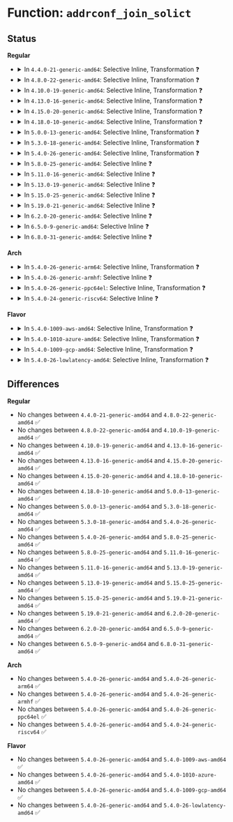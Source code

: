 # Function: <code>addrconf_join_solict</code>

## Status
<b>Regular</b>
<ul>
<li>
<details>
<summary>In <code>4.4.0-21-generic-amd64</code>: Selective Inline, Transformation ❓</summary>

```c
void addrconf_join_solict(struct net_device * dev, const struct in6_addr * addr)
```

```json
{
  "name": "addrconf_join_solict",
  "collision_type": "Unique Global",
  "inline_type": "Selective",
  "funcs": [
    {
      "addr": 18446744071587015664,
      "name": "addrconf_join_solict",
      "external": true,
      "loc": "net/ipv6/addrconf.c:1905",
      "file": "net/ipv6/addrconf.c",
      "inline": "not declared, inlined",
      "caller_inline": [
        "net/ipv6/addrconf.c:addrconf_dad_work"
      ],
      "caller_func": [
        "net/ipv6/anycast.c:__ipv6_dev_ac_inc",
        "net/ipv6/addrconf.c:addrconf_dad_work"
      ]
    }
  ],
  "symbols": [
    {
      "addr": 18446744071587015664,
      "name": "addrconf_join_solict.part.47",
      "section": ".text",
      "bind": "STB_LOCAL",
      "size": 89
    },
    {
      "addr": 18446744071587039312,
      "name": "addrconf_join_solict",
      "section": ".text",
      "bind": "STB_GLOBAL",
      "size": 26
    }
  ]
}
```
</details>
</li>
<li>
<details>
<summary>In <code>4.8.0-22-generic-amd64</code>: Selective Inline, Transformation ❓</summary>

```c
void addrconf_join_solict(struct net_device * dev, const struct in6_addr * addr)
```

```json
{
  "name": "addrconf_join_solict",
  "collision_type": "Unique Global",
  "inline_type": "Selective",
  "funcs": [
    {
      "addr": 18446744071587484280,
      "name": "addrconf_join_solict",
      "external": true,
      "loc": "net/ipv6/addrconf.c:1956",
      "file": "net/ipv6/addrconf.c",
      "inline": "not declared, inlined",
      "caller_inline": [
        "net/ipv6/addrconf.c:addrconf_dad_work"
      ],
      "caller_func": [
        "net/ipv6/anycast.c:__ipv6_dev_ac_inc",
        "net/ipv6/addrconf.c:addrconf_dad_work"
      ]
    }
  ],
  "symbols": [
    {
      "addr": 18446744071587462112,
      "name": "addrconf_join_solict.part.50",
      "section": ".text",
      "bind": "STB_LOCAL",
      "size": 89
    },
    {
      "addr": 18446744071587488144,
      "name": "addrconf_join_solict",
      "section": ".text",
      "bind": "STB_GLOBAL",
      "size": 26
    }
  ]
}
```
</details>
</li>
<li>
<details>
<summary>In <code>4.10.0-19-generic-amd64</code>: Selective Inline, Transformation ❓</summary>

```c
void addrconf_join_solict(struct net_device * dev, const struct in6_addr * addr)
```

```json
{
  "name": "addrconf_join_solict",
  "collision_type": "Unique Global",
  "inline_type": "Selective",
  "funcs": [
    {
      "addr": 18446744071587688056,
      "name": "addrconf_join_solict",
      "external": true,
      "loc": "net/ipv6/addrconf.c:2004",
      "file": "net/ipv6/addrconf.c",
      "inline": "not declared, inlined",
      "caller_inline": [
        "net/ipv6/addrconf.c:addrconf_dad_work"
      ],
      "caller_func": [
        "net/ipv6/anycast.c:__ipv6_dev_ac_inc",
        "net/ipv6/addrconf.c:addrconf_dad_work"
      ]
    }
  ],
  "symbols": [
    {
      "addr": 18446744071587666848,
      "name": "addrconf_join_solict.part.51",
      "section": ".text",
      "bind": "STB_LOCAL",
      "size": 89
    },
    {
      "addr": 18446744071587691936,
      "name": "addrconf_join_solict",
      "section": ".text",
      "bind": "STB_GLOBAL",
      "size": 26
    }
  ]
}
```
</details>
</li>
<li>
<details>
<summary>In <code>4.13.0-16-generic-amd64</code>: Selective Inline, Transformation ❓</summary>

```c
void addrconf_join_solict(struct net_device * dev, const struct in6_addr * addr)
```

```json
{
  "name": "addrconf_join_solict",
  "collision_type": "Unique Global",
  "inline_type": "Selective",
  "funcs": [
    {
      "addr": 18446744071587839106,
      "name": "addrconf_join_solict",
      "external": true,
      "loc": "net/ipv6/addrconf.c:2046",
      "file": "net/ipv6/addrconf.c",
      "inline": "not declared, inlined",
      "caller_inline": [
        "net/ipv6/addrconf.c:addrconf_dad_work"
      ],
      "caller_func": [
        "net/ipv6/anycast.c:__ipv6_dev_ac_inc",
        "net/ipv6/addrconf.c:addrconf_dad_work"
      ]
    }
  ],
  "symbols": [
    {
      "addr": 18446744071587815504,
      "name": "addrconf_join_solict.part.50",
      "section": ".text",
      "bind": "STB_LOCAL",
      "size": 107
    },
    {
      "addr": 18446744071587842816,
      "name": "addrconf_join_solict",
      "section": ".text",
      "bind": "STB_GLOBAL",
      "size": 27
    }
  ]
}
```
</details>
</li>
<li>
<details>
<summary>In <code>4.15.0-20-generic-amd64</code>: Selective Inline, Transformation ❓</summary>

```c
void addrconf_join_solict(struct net_device * dev, const struct in6_addr * addr)
```

```json
{
  "name": "addrconf_join_solict",
  "collision_type": "Unique Global",
  "inline_type": "Selective",
  "funcs": [
    {
      "addr": 18446744071588368417,
      "name": "addrconf_join_solict",
      "external": true,
      "loc": "net/ipv6/addrconf.c:2070",
      "file": "net/ipv6/addrconf.c",
      "inline": "not declared, inlined",
      "caller_inline": [
        "net/ipv6/addrconf.c:addrconf_dad_work"
      ],
      "caller_func": [
        "net/ipv6/anycast.c:__ipv6_dev_ac_inc",
        "net/ipv6/addrconf.c:addrconf_dad_work"
      ]
    }
  ],
  "symbols": [
    {
      "addr": 18446744071588344032,
      "name": "addrconf_join_solict.part.52",
      "section": ".text",
      "bind": "STB_LOCAL",
      "size": 107
    },
    {
      "addr": 18446744071588372432,
      "name": "addrconf_join_solict",
      "section": ".text",
      "bind": "STB_GLOBAL",
      "size": 27
    }
  ]
}
```
</details>
</li>
<li>
<details>
<summary>In <code>4.18.0-10-generic-amd64</code>: Selective Inline, Transformation ❓</summary>

```c
void addrconf_join_solict(struct net_device * dev, const struct in6_addr * addr)
```

```json
{
  "name": "addrconf_join_solict",
  "collision_type": "Unique Global",
  "inline_type": "Selective",
  "funcs": [
    {
      "addr": 18446744071588726295,
      "name": "addrconf_join_solict",
      "external": true,
      "loc": "net/ipv6/addrconf.c:2092",
      "file": "net/ipv6/addrconf.c",
      "inline": "not declared, inlined",
      "caller_inline": [
        "net/ipv6/addrconf.c:addrconf_dad_work"
      ],
      "caller_func": [
        "net/ipv6/anycast.c:__ipv6_dev_ac_inc",
        "net/ipv6/addrconf.c:addrconf_dad_work"
      ]
    }
  ],
  "symbols": [
    {
      "addr": 18446744071588700672,
      "name": "addrconf_join_solict.part.64",
      "section": ".text",
      "bind": "STB_LOCAL",
      "size": 89
    },
    {
      "addr": 18446744071588730576,
      "name": "addrconf_join_solict",
      "section": ".text",
      "bind": "STB_GLOBAL",
      "size": 26
    }
  ]
}
```
</details>
</li>
<li>
<details>
<summary>In <code>5.0.0-13-generic-amd64</code>: Selective Inline, Transformation ❓</summary>

```c
void addrconf_join_solict(struct net_device * dev, const struct in6_addr * addr)
```

```json
{
  "name": "addrconf_join_solict",
  "collision_type": "Unique Global",
  "inline_type": "Selective",
  "funcs": [
    {
      "addr": 18446744071588946103,
      "name": "addrconf_join_solict",
      "external": true,
      "loc": "net/ipv6/addrconf.c:2108",
      "file": "net/ipv6/addrconf.c",
      "inline": "not declared, inlined",
      "caller_inline": [
        "net/ipv6/addrconf.c:addrconf_dad_work"
      ],
      "caller_func": [
        "net/ipv6/anycast.c:__ipv6_dev_ac_inc",
        "net/ipv6/addrconf.c:addrconf_dad_work"
      ]
    }
  ],
  "symbols": [
    {
      "addr": 18446744071588918896,
      "name": "addrconf_join_solict.part.65",
      "section": ".text",
      "bind": "STB_LOCAL",
      "size": 89
    },
    {
      "addr": 18446744071588950576,
      "name": "addrconf_join_solict",
      "section": ".text",
      "bind": "STB_GLOBAL",
      "size": 26
    }
  ]
}
```
</details>
</li>
<li>
<details>
<summary>In <code>5.3.0-18-generic-amd64</code>: Selective Inline, Transformation ❓</summary>

```c
void addrconf_join_solict(struct net_device * dev, const struct in6_addr * addr)
```

```json
{
  "name": "addrconf_join_solict",
  "collision_type": "Unique Global",
  "inline_type": "Selective",
  "funcs": [
    {
      "addr": 18446744071589389911,
      "name": "addrconf_join_solict",
      "external": true,
      "loc": "net/ipv6/addrconf.c:2141",
      "file": "net/ipv6/addrconf.c",
      "inline": "not declared, inlined",
      "caller_inline": [
        "net/ipv6/addrconf.c:addrconf_dad_work"
      ],
      "caller_func": [
        "net/ipv6/anycast.c:__ipv6_dev_ac_inc",
        "net/ipv6/addrconf.c:addrconf_dad_work"
      ]
    }
  ],
  "symbols": [
    {
      "addr": 18446744071589361056,
      "name": "addrconf_join_solict.part.0",
      "section": ".text",
      "bind": "STB_LOCAL",
      "size": 89
    },
    {
      "addr": 18446744071589393696,
      "name": "addrconf_join_solict",
      "section": ".text",
      "bind": "STB_GLOBAL",
      "size": 26
    }
  ]
}
```
</details>
</li>
<li>
<details>
<summary>In <code>5.4.0-26-generic-amd64</code>: Selective Inline, Transformation ❓</summary>

```c
void addrconf_join_solict(struct net_device * dev, const struct in6_addr * addr)
```

```json
{
  "name": "addrconf_join_solict",
  "collision_type": "Unique Global",
  "inline_type": "Selective",
  "funcs": [
    {
      "addr": 18446744071589614487,
      "name": "addrconf_join_solict",
      "external": true,
      "loc": "net/ipv6/addrconf.c:2143",
      "file": "net/ipv6/addrconf.c",
      "inline": "not declared, inlined",
      "caller_inline": [
        "net/ipv6/addrconf.c:addrconf_dad_work"
      ],
      "caller_func": [
        "net/ipv6/anycast.c:__ipv6_dev_ac_inc",
        "net/ipv6/addrconf.c:addrconf_dad_work"
      ]
    }
  ],
  "symbols": [
    {
      "addr": 18446744071589585168,
      "name": "addrconf_join_solict.part.0",
      "section": ".text",
      "bind": "STB_LOCAL",
      "size": 89
    },
    {
      "addr": 18446744071589618272,
      "name": "addrconf_join_solict",
      "section": ".text",
      "bind": "STB_GLOBAL",
      "size": 26
    }
  ]
}
```
</details>
</li>
<li>
<details>
<summary>In <code>5.8.0-25-generic-amd64</code>: Selective Inline ❓</summary>

```c
void addrconf_join_solict(struct net_device * dev, const struct in6_addr * addr)
```

```json
{
  "name": "addrconf_join_solict",
  "collision_type": "Unique Global",
  "inline_type": "Selective",
  "funcs": [
    {
      "addr": 18446744071590625206,
      "name": "addrconf_join_solict",
      "external": true,
      "loc": "net/ipv6/addrconf.c:2134",
      "file": "net/ipv6/addrconf.c",
      "inline": "not declared, inlined",
      "caller_inline": [
        "net/ipv6/addrconf.c:addrconf_dad_begin",
        "net/ipv6/addrconf.c:addrconf_dad_begin"
      ],
      "caller_func": [
        "net/ipv6/anycast.c:__ipv6_dev_ac_inc"
      ]
    }
  ],
  "symbols": [
    {
      "addr": 18446744071590629968,
      "name": "addrconf_join_solict",
      "section": ".text",
      "bind": "STB_GLOBAL",
      "size": 91
    }
  ]
}
```
</details>
</li>
<li>
<details>
<summary>In <code>5.11.0-16-generic-amd64</code>: Selective Inline ❓</summary>

```c
void addrconf_join_solict(struct net_device * dev, const struct in6_addr * addr)
```

```json
{
  "name": "addrconf_join_solict",
  "collision_type": "Unique Global",
  "inline_type": "Selective",
  "funcs": [
    {
      "addr": 18446744071590685890,
      "name": "addrconf_join_solict",
      "external": true,
      "loc": "net/ipv6/addrconf.c:2160",
      "file": "net/ipv6/addrconf.c",
      "inline": "not declared, inlined",
      "caller_inline": [
        "net/ipv6/addrconf.c:addrconf_dad_begin",
        "net/ipv6/addrconf.c:addrconf_dad_begin"
      ],
      "caller_func": [
        "net/ipv6/anycast.c:__ipv6_dev_ac_inc"
      ]
    }
  ],
  "symbols": [
    {
      "addr": 18446744071590690480,
      "name": "addrconf_join_solict",
      "section": ".text",
      "bind": "STB_GLOBAL",
      "size": 91
    }
  ]
}
```
</details>
</li>
<li>
<details>
<summary>In <code>5.13.0-19-generic-amd64</code>: Selective Inline ❓</summary>

```c
void addrconf_join_solict(struct net_device * dev, const struct in6_addr * addr)
```

```json
{
  "name": "addrconf_join_solict",
  "collision_type": "Unique Global",
  "inline_type": "Selective",
  "funcs": [
    {
      "addr": 18446744071590611015,
      "name": "addrconf_join_solict",
      "external": true,
      "loc": "net/ipv6/addrconf.c:2162",
      "file": "net/ipv6/addrconf.c",
      "inline": "not declared, inlined",
      "caller_inline": [
        "net/ipv6/addrconf.c:addrconf_dad_begin",
        "net/ipv6/addrconf.c:addrconf_dad_begin"
      ],
      "caller_func": [
        "net/ipv6/anycast.c:__ipv6_dev_ac_inc"
      ]
    }
  ],
  "symbols": [
    {
      "addr": 18446744071590615680,
      "name": "addrconf_join_solict",
      "section": ".text",
      "bind": "STB_GLOBAL",
      "size": 98
    }
  ]
}
```
</details>
</li>
<li>
<details>
<summary>In <code>5.15.0-25-generic-amd64</code>: Selective Inline ❓</summary>

```c
void addrconf_join_solict(struct net_device * dev, const struct in6_addr * addr)
```

```json
{
  "name": "addrconf_join_solict",
  "collision_type": "Unique Global",
  "inline_type": "Selective",
  "funcs": [
    {
      "addr": 18446744071591423975,
      "name": "addrconf_join_solict",
      "external": true,
      "loc": "net/ipv6/addrconf.c:2169",
      "file": "net/ipv6/addrconf.c",
      "inline": "not declared, inlined",
      "caller_inline": [
        "net/ipv6/addrconf.c:addrconf_dad_begin",
        "net/ipv6/addrconf.c:addrconf_dad_begin"
      ],
      "caller_func": [
        "net/ipv6/anycast.c:__ipv6_dev_ac_inc"
      ]
    }
  ],
  "symbols": [
    {
      "addr": 18446744071591428656,
      "name": "addrconf_join_solict",
      "section": ".text",
      "bind": "STB_GLOBAL",
      "size": 98
    }
  ]
}
```
</details>
</li>
<li>
<details>
<summary>In <code>5.19.0-21-generic-amd64</code>: Selective Inline ❓</summary>

```c
void addrconf_join_solict(struct net_device * dev, const struct in6_addr * addr)
```

```json
{
  "name": "addrconf_join_solict",
  "collision_type": "Unique Global",
  "inline_type": "Selective",
  "funcs": [
    {
      "addr": 18446744071593102021,
      "name": "addrconf_join_solict",
      "external": true,
      "loc": "net/ipv6/addrconf.c:2172",
      "file": "net/ipv6/addrconf.c",
      "inline": "not declared, inlined",
      "caller_inline": [
        "net/ipv6/addrconf.c:addrconf_dad_work"
      ],
      "caller_func": [
        "net/ipv6/anycast.c:__ipv6_dev_ac_inc"
      ]
    }
  ],
  "symbols": [
    {
      "addr": 18446744071593106784,
      "name": "addrconf_join_solict",
      "section": ".text",
      "bind": "STB_GLOBAL",
      "size": 108
    }
  ]
}
```
</details>
</li>
<li>
<details>
<summary>In <code>6.2.0-20-generic-amd64</code>: Selective Inline ❓</summary>

```c
void addrconf_join_solict(struct net_device * dev, const struct in6_addr * addr)
```

```json
{
  "name": "addrconf_join_solict",
  "collision_type": "Unique Global",
  "inline_type": "Selective",
  "funcs": [
    {
      "addr": 18446744071594997653,
      "name": "addrconf_join_solict",
      "external": true,
      "loc": "net/ipv6/addrconf.c:2172",
      "file": "net/ipv6/addrconf.c",
      "inline": "not declared, inlined",
      "caller_inline": [
        "net/ipv6/addrconf.c:addrconf_dad_work"
      ],
      "caller_func": [
        "net/ipv6/anycast.c:__ipv6_dev_ac_inc"
      ]
    }
  ],
  "symbols": [
    {
      "addr": 18446744071595002656,
      "name": "addrconf_join_solict",
      "section": ".text",
      "bind": "STB_GLOBAL",
      "size": 108
    }
  ]
}
```
</details>
</li>
<li>
<details>
<summary>In <code>6.5.0-9-generic-amd64</code>: Selective Inline ❓</summary>

```c
void addrconf_join_solict(struct net_device * dev, const struct in6_addr * addr)
```

```json
{
  "name": "addrconf_join_solict",
  "collision_type": "Unique Global",
  "inline_type": "Selective",
  "funcs": [
    {
      "addr": 18446744071595391145,
      "name": "addrconf_join_solict",
      "external": true,
      "loc": "net/ipv6/addrconf.c:2171",
      "file": "net/ipv6/addrconf.c",
      "inline": "not declared, inlined",
      "caller_inline": [
        "net/ipv6/addrconf.c:addrconf_dad_work"
      ],
      "caller_func": [
        "net/ipv6/anycast.c:__ipv6_dev_ac_inc"
      ]
    }
  ],
  "symbols": [
    {
      "addr": 18446744071595396080,
      "name": "addrconf_join_solict",
      "section": ".text",
      "bind": "STB_GLOBAL",
      "size": 108
    }
  ]
}
```
</details>
</li>
<li>
<details>
<summary>In <code>6.8.0-31-generic-amd64</code>: Selective Inline ❓</summary>

```c
void addrconf_join_solict(struct net_device * dev, const struct in6_addr * addr)
```

```json
{
  "name": "addrconf_join_solict",
  "collision_type": "Unique Global",
  "inline_type": "Selective",
  "funcs": [
    {
      "addr": 18446744071596232649,
      "name": "addrconf_join_solict",
      "external": true,
      "loc": "net/ipv6/addrconf.c:2199",
      "file": "net/ipv6/addrconf.c",
      "inline": "not declared, inlined",
      "caller_inline": [
        "net/ipv6/addrconf.c:addrconf_dad_work"
      ],
      "caller_func": [
        "net/ipv6/anycast.c:__ipv6_dev_ac_inc"
      ]
    }
  ],
  "symbols": [
    {
      "addr": 18446744071596237680,
      "name": "addrconf_join_solict",
      "section": ".text",
      "bind": "STB_GLOBAL",
      "size": 108
    }
  ]
}
```
</details>
</li>
</ul>
<b>Arch</b>
<ul>
<li>
<details>
<summary>In <code>5.4.0-26-generic-arm64</code>: Selective Inline, Transformation ❓</summary>

```c
void addrconf_join_solict(struct net_device * dev, const struct in6_addr * addr)
```

```json
{
  "name": "addrconf_join_solict",
  "collision_type": "Unique Global",
  "inline_type": "Selective",
  "funcs": [
    {
      "addr": 18446603336503294580,
      "name": "addrconf_join_solict",
      "external": true,
      "loc": "net/ipv6/addrconf.c:2143",
      "file": "net/ipv6/addrconf.c",
      "inline": "not declared, inlined",
      "caller_inline": [
        "net/ipv6/addrconf.c:addrconf_dad_work"
      ],
      "caller_func": [
        "net/ipv6/anycast.c:__ipv6_dev_ac_inc",
        "net/ipv6/addrconf.c:addrconf_dad_work"
      ]
    }
  ],
  "symbols": [
    {
      "addr": 18446603336503259176,
      "name": "addrconf_join_solict.part.0",
      "section": ".text",
      "bind": "STB_LOCAL",
      "size": 120
    },
    {
      "addr": 18446603336503299696,
      "name": "addrconf_join_solict",
      "section": ".text",
      "bind": "STB_GLOBAL",
      "size": 68
    }
  ]
}
```
</details>
</li>
<li>
<details>
<summary>In <code>5.4.0-26-generic-armhf</code>: Selective Inline ❓</summary>

```c
void addrconf_join_solict(struct net_device * dev, const struct in6_addr * addr)
```

```json
{
  "name": "addrconf_join_solict",
  "collision_type": "Unique Global",
  "inline_type": "Selective",
  "funcs": [
    {
      "addr": 3235963952,
      "name": "addrconf_join_solict",
      "external": true,
      "loc": "net/ipv6/addrconf.c:2143",
      "file": "net/ipv6/addrconf.c",
      "inline": "not declared, inlined",
      "caller_inline": [
        "net/ipv6/addrconf.c:addrconf_dad_work",
        "net/ipv6/addrconf.c:addrconf_dad_work"
      ],
      "caller_func": [
        "net/ipv6/anycast.c:__ipv6_dev_ac_inc"
      ]
    }
  ],
  "symbols": [
    {
      "addr": 3235968016,
      "name": "addrconf_join_solict",
      "section": ".text",
      "bind": "STB_GLOBAL",
      "size": 132
    }
  ]
}
```
</details>
</li>
<li>
<details>
<summary>In <code>5.4.0-26-generic-ppc64el</code>: Selective Inline, Transformation ❓</summary>

```c
void addrconf_join_solict(struct net_device * dev, const struct in6_addr * addr)
```

```json
{
  "name": "addrconf_join_solict",
  "collision_type": "Unique Global",
  "inline_type": "Selective",
  "funcs": [
    {
      "addr": 13835058055297048116,
      "name": "addrconf_join_solict",
      "external": true,
      "loc": "net/ipv6/addrconf.c:2143",
      "file": "net/ipv6/addrconf.c",
      "inline": "not declared, inlined",
      "caller_inline": [
        "net/ipv6/addrconf.c:addrconf_dad_work"
      ],
      "caller_func": [
        "net/ipv6/anycast.c:__ipv6_dev_ac_inc",
        "net/ipv6/addrconf.c:addrconf_dad_work"
      ]
    }
  ],
  "symbols": [
    {
      "addr": 13835058055297009040,
      "name": "addrconf_join_solict.part.0",
      "section": ".text",
      "bind": "STB_LOCAL",
      "size": 128
    },
    {
      "addr": 13835058055297053760,
      "name": "addrconf_join_solict",
      "section": ".text",
      "bind": "STB_GLOBAL",
      "size": 32
    }
  ]
}
```
</details>
</li>
<li>
<details>
<summary>In <code>5.4.0-24-generic-riscv64</code>: Selective Inline ❓</summary>

```c
void addrconf_join_solict(struct net_device * dev, const struct in6_addr * addr)
```

```json
{
  "name": "addrconf_join_solict",
  "collision_type": "Unique Global",
  "inline_type": "Selective",
  "funcs": [
    {
      "addr": 18446743936279313624,
      "name": "addrconf_join_solict",
      "external": true,
      "loc": "net/ipv6/addrconf.c:2143",
      "file": "net/ipv6/addrconf.c",
      "inline": "not declared, inlined",
      "caller_inline": [
        "net/ipv6/addrconf.c:addrconf_dad_work",
        "net/ipv6/addrconf.c:addrconf_dad_work"
      ],
      "caller_func": [
        "net/ipv6/anycast.c:__ipv6_dev_ac_inc"
      ]
    }
  ],
  "symbols": [
    {
      "addr": 18446743936279317462,
      "name": "addrconf_join_solict",
      "section": ".text",
      "bind": "STB_GLOBAL",
      "size": 90
    }
  ]
}
```
</details>
</li>
</ul>
<b>Flavor</b>
<ul>
<li>
<details>
<summary>In <code>5.4.0-1009-aws-amd64</code>: Selective Inline, Transformation ❓</summary>

```c
void addrconf_join_solict(struct net_device * dev, const struct in6_addr * addr)
```

```json
{
  "name": "addrconf_join_solict",
  "collision_type": "Unique Global",
  "inline_type": "Selective",
  "funcs": [
    {
      "addr": 18446744071589218855,
      "name": "addrconf_join_solict",
      "external": true,
      "loc": "net/ipv6/addrconf.c:2143",
      "file": "net/ipv6/addrconf.c",
      "inline": "not declared, inlined",
      "caller_inline": [
        "net/ipv6/addrconf.c:addrconf_dad_work"
      ],
      "caller_func": [
        "net/ipv6/anycast.c:__ipv6_dev_ac_inc",
        "net/ipv6/addrconf.c:addrconf_dad_work"
      ]
    }
  ],
  "symbols": [
    {
      "addr": 18446744071589189536,
      "name": "addrconf_join_solict.part.0",
      "section": ".text",
      "bind": "STB_LOCAL",
      "size": 89
    },
    {
      "addr": 18446744071589222640,
      "name": "addrconf_join_solict",
      "section": ".text",
      "bind": "STB_GLOBAL",
      "size": 26
    }
  ]
}
```
</details>
</li>
<li>
<details>
<summary>In <code>5.4.0-1010-azure-amd64</code>: Selective Inline, Transformation ❓</summary>

```c
void addrconf_join_solict(struct net_device * dev, const struct in6_addr * addr)
```

```json
{
  "name": "addrconf_join_solict",
  "collision_type": "Unique Global",
  "inline_type": "Selective",
  "funcs": [
    {
      "addr": 18446744071588943847,
      "name": "addrconf_join_solict",
      "external": true,
      "loc": "net/ipv6/addrconf.c:2143",
      "file": "net/ipv6/addrconf.c",
      "inline": "not declared, inlined",
      "caller_inline": [
        "net/ipv6/addrconf.c:addrconf_dad_work"
      ],
      "caller_func": [
        "net/ipv6/anycast.c:__ipv6_dev_ac_inc",
        "net/ipv6/addrconf.c:addrconf_dad_work"
      ]
    }
  ],
  "symbols": [
    {
      "addr": 18446744071588914528,
      "name": "addrconf_join_solict.part.0",
      "section": ".text",
      "bind": "STB_LOCAL",
      "size": 89
    },
    {
      "addr": 18446744071588947632,
      "name": "addrconf_join_solict",
      "section": ".text",
      "bind": "STB_GLOBAL",
      "size": 26
    }
  ]
}
```
</details>
</li>
<li>
<details>
<summary>In <code>5.4.0-1009-gcp-amd64</code>: Selective Inline, Transformation ❓</summary>

```c
void addrconf_join_solict(struct net_device * dev, const struct in6_addr * addr)
```

```json
{
  "name": "addrconf_join_solict",
  "collision_type": "Unique Global",
  "inline_type": "Selective",
  "funcs": [
    {
      "addr": 18446744071589655719,
      "name": "addrconf_join_solict",
      "external": true,
      "loc": "net/ipv6/addrconf.c:2143",
      "file": "net/ipv6/addrconf.c",
      "inline": "not declared, inlined",
      "caller_inline": [
        "net/ipv6/addrconf.c:addrconf_dad_work"
      ],
      "caller_func": [
        "net/ipv6/anycast.c:__ipv6_dev_ac_inc",
        "net/ipv6/addrconf.c:addrconf_dad_work"
      ]
    }
  ],
  "symbols": [
    {
      "addr": 18446744071589626400,
      "name": "addrconf_join_solict.part.0",
      "section": ".text",
      "bind": "STB_LOCAL",
      "size": 89
    },
    {
      "addr": 18446744071589659504,
      "name": "addrconf_join_solict",
      "section": ".text",
      "bind": "STB_GLOBAL",
      "size": 26
    }
  ]
}
```
</details>
</li>
<li>
<details>
<summary>In <code>5.4.0-26-lowlatency-amd64</code>: Selective Inline, Transformation ❓</summary>

```c
void addrconf_join_solict(struct net_device * dev, const struct in6_addr * addr)
```

```json
{
  "name": "addrconf_join_solict",
  "collision_type": "Unique Global",
  "inline_type": "Selective",
  "funcs": [
    {
      "addr": 18446744071589704807,
      "name": "addrconf_join_solict",
      "external": true,
      "loc": "net/ipv6/addrconf.c:2143",
      "file": "net/ipv6/addrconf.c",
      "inline": "not declared, inlined",
      "caller_inline": [
        "net/ipv6/addrconf.c:addrconf_dad_work"
      ],
      "caller_func": [
        "net/ipv6/anycast.c:__ipv6_dev_ac_inc",
        "net/ipv6/addrconf.c:addrconf_dad_work"
      ]
    }
  ],
  "symbols": [
    {
      "addr": 18446744071589675344,
      "name": "addrconf_join_solict.part.0",
      "section": ".text",
      "bind": "STB_LOCAL",
      "size": 89
    },
    {
      "addr": 18446744071589708688,
      "name": "addrconf_join_solict",
      "section": ".text",
      "bind": "STB_GLOBAL",
      "size": 26
    }
  ]
}
```
</details>
</li>
</ul>

## Differences
<b>Regular</b>
<ul>
<li>
No changes between <code>4.4.0-21-generic-amd64</code> and <code>4.8.0-22-generic-amd64</code> ✅
</li>
<li>
No changes between <code>4.8.0-22-generic-amd64</code> and <code>4.10.0-19-generic-amd64</code> ✅
</li>
<li>
No changes between <code>4.10.0-19-generic-amd64</code> and <code>4.13.0-16-generic-amd64</code> ✅
</li>
<li>
No changes between <code>4.13.0-16-generic-amd64</code> and <code>4.15.0-20-generic-amd64</code> ✅
</li>
<li>
No changes between <code>4.15.0-20-generic-amd64</code> and <code>4.18.0-10-generic-amd64</code> ✅
</li>
<li>
No changes between <code>4.18.0-10-generic-amd64</code> and <code>5.0.0-13-generic-amd64</code> ✅
</li>
<li>
No changes between <code>5.0.0-13-generic-amd64</code> and <code>5.3.0-18-generic-amd64</code> ✅
</li>
<li>
No changes between <code>5.3.0-18-generic-amd64</code> and <code>5.4.0-26-generic-amd64</code> ✅
</li>
<li>
No changes between <code>5.4.0-26-generic-amd64</code> and <code>5.8.0-25-generic-amd64</code> ✅
</li>
<li>
No changes between <code>5.8.0-25-generic-amd64</code> and <code>5.11.0-16-generic-amd64</code> ✅
</li>
<li>
No changes between <code>5.11.0-16-generic-amd64</code> and <code>5.13.0-19-generic-amd64</code> ✅
</li>
<li>
No changes between <code>5.13.0-19-generic-amd64</code> and <code>5.15.0-25-generic-amd64</code> ✅
</li>
<li>
No changes between <code>5.15.0-25-generic-amd64</code> and <code>5.19.0-21-generic-amd64</code> ✅
</li>
<li>
No changes between <code>5.19.0-21-generic-amd64</code> and <code>6.2.0-20-generic-amd64</code> ✅
</li>
<li>
No changes between <code>6.2.0-20-generic-amd64</code> and <code>6.5.0-9-generic-amd64</code> ✅
</li>
<li>
No changes between <code>6.5.0-9-generic-amd64</code> and <code>6.8.0-31-generic-amd64</code> ✅
</li>
</ul>
<b>Arch</b>
<ul>
<li>
No changes between <code>5.4.0-26-generic-amd64</code> and <code>5.4.0-26-generic-arm64</code> ✅
</li>
<li>
No changes between <code>5.4.0-26-generic-amd64</code> and <code>5.4.0-26-generic-armhf</code> ✅
</li>
<li>
No changes between <code>5.4.0-26-generic-amd64</code> and <code>5.4.0-26-generic-ppc64el</code> ✅
</li>
<li>
No changes between <code>5.4.0-26-generic-amd64</code> and <code>5.4.0-24-generic-riscv64</code> ✅
</li>
</ul>
<b>Flavor</b>
<ul>
<li>
No changes between <code>5.4.0-26-generic-amd64</code> and <code>5.4.0-1009-aws-amd64</code> ✅
</li>
<li>
No changes between <code>5.4.0-26-generic-amd64</code> and <code>5.4.0-1010-azure-amd64</code> ✅
</li>
<li>
No changes between <code>5.4.0-26-generic-amd64</code> and <code>5.4.0-1009-gcp-amd64</code> ✅
</li>
<li>
No changes between <code>5.4.0-26-generic-amd64</code> and <code>5.4.0-26-lowlatency-amd64</code> ✅
</li>
</ul>
